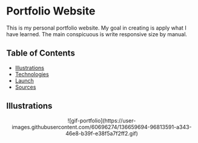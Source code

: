 # Portfolio Website
This is my personal portfolio website. My goal in creating is apply what I have learned. The main conspicuous is write responsive size by manual. <br />

## Table of Contents
- [Illustrations](#illustrations)
- [Technologies](#technologies)
- [Launch](#launch)
- [Sources](#sourches)

## Illustrations
<p align="center">
  ![gif-portfolio](https://user-images.githubusercontent.com/60696274/136659694-96813591-a343-46e8-b39f-e38f5a7f2ff2.gif)
</p>
